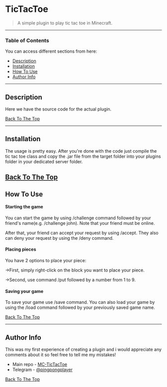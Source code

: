 # TicTacToe

> A simple plugin to play tic tac toe in Minecraft.

---

### Table of Contents
You can access different sections from here:

- [Description](#description)
- [Installation](#installation)
- [How To Use](#how-to-use)
- [Author Info](#author-info)

---

## Description

Here we have the source code for the actual plugin.

[Back To The Top](#read-me-template)

---

## Installation

The usage is pretty easy. After you're done with the code just compile the tic tac toe class and copy the .jar file from the target folder into your plugins folder in your dedicated server folder.

[Back To The Top](#read-me-template)
---

## How To Use

#### Starting the game

You can start the game by using /challenge command followed by your friend's name(e.g. /challenge john).
Note that your friend must be online.

After that, your friend can accept your request by using /accept. They also can deny your request by using the /deny command.

#### Placing pieces 

You have 2 options to place your piece:

->First, simply right-click on the block you want to place your piece.

->Second, use command /put followed by a number from 1 to 9.

#### Saving your game 

To save your game use /save command.
You can also load your game by using the /load command followed by your previously saved game name.


[Back To The Top](#read-me-template)

---

## Author Info

This was my first experience of creating a plugin and i would appreciate any comments about it so feel free to tell me my mistakes!

- Main repo - [MC-TicTacToe](https://github.com/FazelHaghighi/TicTacToe-Minecraft)
- Telegram - [@pingpongplayer](https://t.me/pingpongplayer)

[Back To The Top](#read-me-template)
